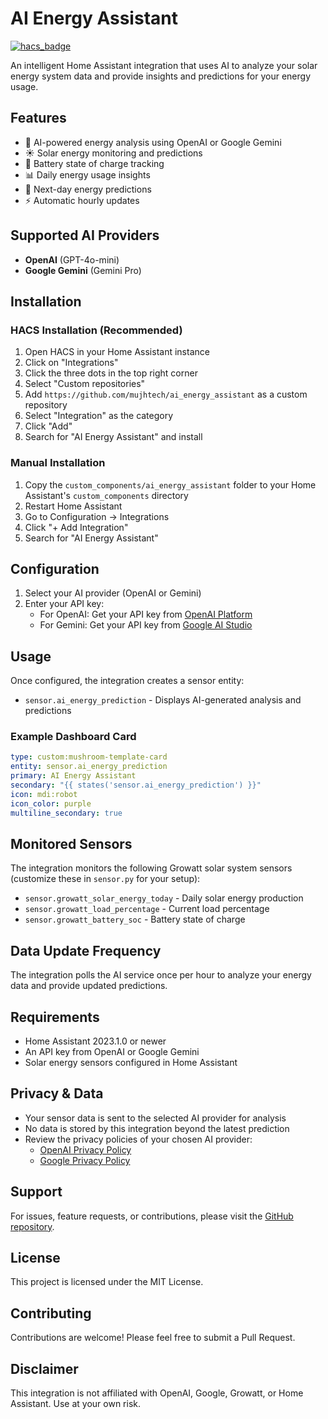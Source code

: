 # AI Energy Assistant

[![hacs_badge](https://img.shields.io/badge/HACS-Custom-orange.svg)](https://github.com/custom-components/hacs)

An intelligent Home Assistant integration that uses AI to analyze your solar energy system data and provide insights and predictions for your energy usage.

## Features

- 🤖 AI-powered energy analysis using OpenAI or Google Gemini
- ☀️ Solar energy monitoring and predictions
- 🔋 Battery state of charge tracking
- 📊 Daily energy usage insights
- 🔮 Next-day energy predictions
- ⚡ Automatic hourly updates

## Supported AI Providers

- **OpenAI** (GPT-4o-mini)
- **Google Gemini** (Gemini Pro)

## Installation

### HACS Installation (Recommended)

1. Open HACS in your Home Assistant instance
2. Click on "Integrations"
3. Click the three dots in the top right corner
4. Select "Custom repositories"
5. Add `https://github.com/mujhtech/ai_energy_assistant` as a custom repository
6. Select "Integration" as the category
7. Click "Add"
8. Search for "AI Energy Assistant" and install

### Manual Installation

1. Copy the `custom_components/ai_energy_assistant` folder to your Home Assistant's `custom_components` directory
2. Restart Home Assistant
3. Go to Configuration → Integrations
4. Click "+ Add Integration"
5. Search for "AI Energy Assistant"

## Configuration

1. Select your AI provider (OpenAI or Gemini)
2. Enter your API key:
   - For OpenAI: Get your API key from [OpenAI Platform](https://platform.openai.com/api-keys)
   - For Gemini: Get your API key from [Google AI Studio](https://makersuite.google.com/app/apikey)

## Usage

Once configured, the integration creates a sensor entity:

- `sensor.ai_energy_prediction` - Displays AI-generated analysis and predictions

### Example Dashboard Card

```yaml
type: custom:mushroom-template-card
entity: sensor.ai_energy_prediction
primary: AI Energy Assistant
secondary: "{{ states('sensor.ai_energy_prediction') }}"
icon: mdi:robot
icon_color: purple
multiline_secondary: true
```

## Monitored Sensors

The integration monitors the following Growatt solar system sensors (customize these in `sensor.py` for your setup):

- `sensor.growatt_solar_energy_today` - Daily solar energy production
- `sensor.growatt_load_percentage` - Current load percentage
- `sensor.growatt_battery_soc` - Battery state of charge

## Data Update Frequency

The integration polls the AI service once per hour to analyze your energy data and provide updated predictions.

## Requirements

- Home Assistant 2023.1.0 or newer
- An API key from OpenAI or Google Gemini
- Solar energy sensors configured in Home Assistant

## Privacy & Data

- Your sensor data is sent to the selected AI provider for analysis
- No data is stored by this integration beyond the latest prediction
- Review the privacy policies of your chosen AI provider:
  - [OpenAI Privacy Policy](https://openai.com/privacy)
  - [Google Privacy Policy](https://policies.google.com/privacy)

## Support

For issues, feature requests, or contributions, please visit the [GitHub repository](https://github.com/mujhtech/ai_energy_assistant).

## License

This project is licensed under the MIT License.

## Contributing

Contributions are welcome! Please feel free to submit a Pull Request.

## Disclaimer

This integration is not affiliated with OpenAI, Google, Growatt, or Home Assistant. Use at your own risk.
